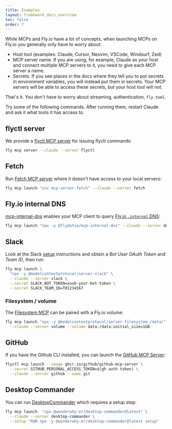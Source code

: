 ```yaml
---
title: Examples
layout: framework_docs_overview
toc: false
order: 7
---
```


While MCPs and Fly.io have a lot of concepts, when launching MCPs on Fly.io you generally only have to worry about:
  * Host tool (examples: Claude, Cursor, Neovim, VSCode, Windsurf, Zed)
  * MCP server name.  If you are using, for example, Claude as your host and connect multiple MCP servers to it, you need to give each MCP server a name.
  * Secrets. If you see places in the docs where they tell you to put secrets in environment variables, you will instead put them in secrets. Your MCP servers will be able to access these secrets, but your host tool will not.

That's it.  You don't have to worry about streaming, authentication, `fly.toml`.

Try some of the following commands.  After running them, restart Claude and ask it what tools it has access to.

## flyctl server

We provide a [flyctl MCP server](./flyctl-server.html.md) for issuing flyctl commands:

```sh
fly mcp server --claude --server flyctl
```

## Fetch

Run [Fetch MCP server](https://github.com/modelcontextprotocol/servers/tree/main/src/fetch#fetch-mcp-server) where it doesn't have access to your local servers:

```sh
fly mcp launch "uvx mcp-server-fetch" --claude --server fetch
```

## Fly.io internal DNS

[mcp-internal-dns](https://github.com/fly-apps/mcp-internal-dns?tab=readme-ov-file#overview) enables your MCP client to query [Fly.io `.internal` DNS](https://fly.io/docs/networking/private-networking/#fly-io-internal-dns):

```sh
fly mcp launch "npx -y @flydotio/mcp-internal-dns" --claude --server dns
```

## Slack

Look at the Slack [setup](https://github.com/modelcontextprotocol/servers/blob/main/src/slack/README.md#setup) instructions and obtain a _Bot User OAuth Token_ and _Team ID_, then run:

```sh
fly mcp launch \
  "npx -y @modelcontextprotocol/server-slack" \
  --claude --server slack \
  --secret SLACK_BOT_TOKEN=xoxb-your-bot-token \
  --secret SLACK_TEAM_ID=T01234567
```

### Filesystem / volume

The [Filesystem MCP](https://github.com/modelcontextprotocol/servers/tree/main/src/filesystem) can be paired with a Fly.io volume:

```sh
fly mcp launch "npx -y @modelcontextprotocol/server-filesystem /data/" \
  --claude --server volume --volume data:/data:initial_size=1GB
```

## GitHub

If you have the Github CLI installed, you can launch the [GitHub MCP Server](https://github.com/github/github-mcp-server?tab=readme-ov-file#github-mcp-server):

```sh
flyctl mcp launch --image ghcr.io/github/github-mcp-server \
  --secret GITHUB_PERSONAL_ACCESS_TOKEN=$(gh auth token) \
  --claude --server github --name git
```

## Desktop Commander

You can run [DesktopCommander](https://desktopcommander.app/) which requires a setup step:

```sh
fly mcp launch  "npx @wonderwhy-er/desktop-commander@latest" \
  --claude --server desktop-commander \
  --setup "RUN npx -y @wonderwhy-er/desktop-commander@latest setup"
```
